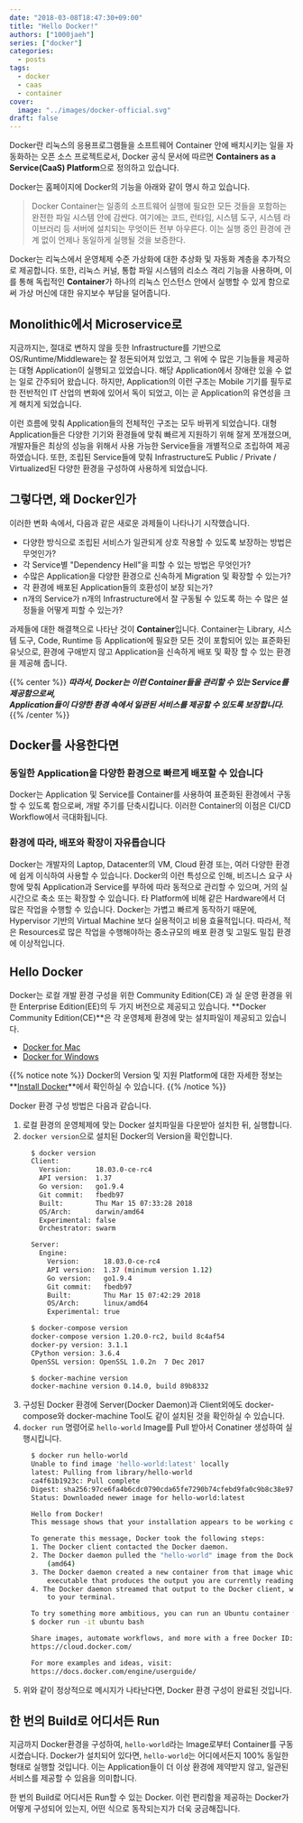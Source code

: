 ```yaml
---
date: "2018-03-08T18:47:30+09:00"
title: "Hello Docker!"
authors: ["1000jaeh"]
series: ["docker"]
categories:
  - posts
tags:
  - docker
  - caas
  - container
cover:
  image: "../images/docker-official.svg"
draft: false
---
```

Docker란 리눅스의 응용프로그램들을 소프트웨어 Container 안에 배치시키는 일을 자동화하는 오픈 소스 프로젝트로서, Docker 공식 문서에 따르면 **Containers as a Service(CaaS) Platform**으로 정의하고 있습니다.

Docker는 홈페이지에 Docker의 기능을 아래와 같이 명시 하고 있습니다.

> Docker Container는 일종의 소프트웨어 실행에 필요한 모든 것들을 포함하는 완전한 파일 시스템 안에 감싼다. 여기에는 코드, 런타임, 시스템 도구, 시스템 라이브러리 등 서버에 설치되는 무엇이든 전부 아우른다. 이는 실행 중인 환경에 관계 없이 언제나 동일하게 실행될 것을 보증한다.

Docker는 리눅스에서 운영체제 수준 가상화에 대한 추상화 및 자동화 계층을 추가적으로 제공합니다. 또한, 리눅스 커널, 통합 파일 시스템의 리소스 격리 기능을 사용하며, 이를 통해 독립적인 **Container**가 하나의 리눅스 인스턴스 안에서 실행할 수 있게 함으로써 가상 머신에 대한 유지보수 부담을 덜어줍니다.

## Monolithic에서 Microservice로

지금까지는, 절대로 변하지 않을 듯한 Infrastructure를 기반으로 OS/Runtime/Middleware는 잘 정돈되어져 있었고, 그 위에 수 많은 기능들을 제공하는 대형 Application이 실행되고 있었습니다. 해당 Application에서 장애란 있을 수 없는 일로 간주되어 왔습니다. 하지만, Application의 이런 구조는 Mobile 기기를 필두로 한 전반적인 IT 산업의 변화에 있어서 독이 되었고, 이는 곧 Application의 유연성을 크게 해치게 되었습니다.

이런 흐름에 맞춰 Application들의 전체적인 구조는 모두 바뀌게 되었습니다. 대형 Application들은 다양한 기기와 환경들에 맞춰 빠르게 지원하기 위해 잘게 쪼개졌으며, 개발자들은 최상의 성능을 위해서 사용 가능한 Service들을 개별적으로 조립하여 제공하였습니다. 또한, 조립된 Service들에 맞춰 Infrastructure도 Public / Private / Virtualized된 다양한 환경을 구성하여 사용하게 되었습니다.

## 그렇다면, 왜 Docker인가

이러한 변화 속에서, 다음과 같은 새로운 과제들이 나타나기 시작했습니다.

- 다양한 방식으로 조립된 서비스가 일관되게 상호 작용할 수 있도록 보장하는 방법은 무엇인가?
- 각 Service별 "Dependency Hell"을 피할 수 있는 방법은 무엇인가?
- 수많은 Application을 다양한 환경으로 신속하게 Migration 및 확장할 수 있는가?
- 각 환경에 배포된 Application들의 호환성이 보장 되는가?
- n개의 Service가 n개의 Infrastructure에서 잘 구동될 수 있도록 하는 수 많은 설정들을 어떻게 피할 수 있는가?

과제들에 대한 해결책으로 나타난 것이 **Container**입니다. Container는 Library, 시스템 도구, Code, Runtime 등 Application에 필요한 모든 것이 포함되어 있는 표준화된 유닛으로, 환경에 구애받지 않고 Application을 신속하게 배포 및 확장 할 수 있는 환경을 제공해 줍니다.

{{% center %}}
***따라서, Docker는 이런 Container들을 관리할 수 있는 Service를 제공함으로써,<br/> Application들이 다양한 환경 속에서 일관된 서비스를 제공할 수 있도록 보장합니다.***
{{% /center %}}

## Docker를 사용한다면

### 동일한 Application을 다양한 환경으로 빠르게 배포할 수 있습니다

Docker는 Application 및 Service를 Container를 사용하여 표준화된 환경에서 구동할 수 있도록 함으로써, 개발 주기를 단축시킵니다. 이러한 Container의 이점은 CI/CD Workflow에서 극대화됩니다.

### 환경에 따라, 배포와 확장이 자유롭습니다

Docker는 개발자의 Laptop, Datacenter의 VM, Cloud 환경 또는, 여러 다양한 환경에 쉽게 이식하여 사용할 수 있습니다. Docker의 이런 특성으로 인해, 비즈니스 요구 사항에 맞춰 Application과 Service를 부하에 따라 동적으로 관리할 수 있으며, 거의 실시간으로 축소 또는 확장할 수 있습니다. 타 Platform에 비해 같은 Hardware에서 더 많은 작업을 수행할 수 있습니다. Docker는 가볍고 빠르게 동작하기 때문에, Hypervisor 기반의 Virtual Machine 보다 실용적이고 비용 효율적입니다. 따라서, 적은 Resources로 많은 작업을 수행해야하는 중소규모의 배포 환경 및 고밀도 밀집 환경에 이상적입니다.

## Hello Docker

Docker는 로컬 개발 환경 구성을 위한 Community Edition(CE) 과 실 운영 환경을 위한 Enterprise Edition(EE)의 두 가지 버전으로 제공되고 있습니다.
**Docker Community Edition(CE)**은 각 운영체제 환경에 맞는 설치파일이 제공되고 있습니다.

- [Docker for Mac](https://docs.docker.com/docker-for-mac/install/#download-docker-for-mac)
- [Docker for Windows](https://docs.docker.com/docker-for-windows/)

{{% notice note %}}
Docker의 Version 및 지원 Platform에 대한 자세한 정보는 **[Install Docker](https://docs.docker.com/engine/installation/)**에서 확인하실 수 있습니다.
{{% /notice %}}

Docker 환경 구성 방법은 다음과 같습니다.

1. 로컬 환경의 운영체제에 맞는 Docker 설치파일을 다운받아 설치한 뒤, 실행합니다.
2. `docker version`으로 설치된 Docker의 Version을 확인합니다.
    ```bash
      $ docker version
      Client:
        Version:      18.03.0-ce-rc4
        API version:  1.37
        Go version:   go1.9.4
        Git commit:   fbedb97
        Built:        Thu Mar 15 07:33:28 2018
        OS/Arch:      darwin/amd64
        Experimental: false
        Orchestrator: swarm

      Server:
        Engine:
          Version:      18.03.0-ce-rc4
          API version:  1.37 (minimum version 1.12)
          Go version:   go1.9.4
          Git commit:   fbedb97
          Built:        Thu Mar 15 07:42:29 2018
          OS/Arch:      linux/amd64
          Experimental: true

      $ docker-compose version
      docker-compose version 1.20.0-rc2, build 8c4af54
      docker-py version: 3.1.1
      CPython version: 3.6.4
      OpenSSL version: OpenSSL 1.0.2n  7 Dec 2017

      $ docker-machine version
      docker-machine version 0.14.0, build 89b8332
    ```
3. 구성된 Docker 환경에 Server(Docker Daemon)과 Client외에도 docker-compose와 docker-machine Tool도 같이 설치된 것을 확인하실 수 있습니다.
4. `docker run` 명령어로 `hello-world` Image를 Pull 받아서 Conatiner 생성하여 실행시킵니다.
      ```bash
        $ docker run hello-world
        Unable to find image 'hello-world:latest' locally
        latest: Pulling from library/hello-world
        ca4f61b1923c: Pull complete
        Digest: sha256:97ce6fa4b6cdc0790cda65fe7290b74cfebd9fa0c9b8c38e979330d547d22ce1
        Status: Downloaded newer image for hello-world:latest

        Hello from Docker!
        This message shows that your installation appears to be working correctly.

        To generate this message, Docker took the following steps:
        1. The Docker client contacted the Docker daemon.
        2. The Docker daemon pulled the "hello-world" image from the Docker Hub.
            (amd64)
        3. The Docker daemon created a new container from that image which runs the
            executable that produces the output you are currently reading.
        4. The Docker daemon streamed that output to the Docker client, which sent it
            to your terminal.

        To try something more ambitious, you can run an Ubuntu container with:
        $ docker run -it ubuntu bash

        Share images, automate workflows, and more with a free Docker ID:
        https://cloud.docker.com/

        For more examples and ideas, visit:
        https://docs.docker.com/engine/userguide/
      ```
5. 위와 같이 정상적으로 메시지가 나타난다면, Docker 환경 구성이 완료된 것입니다.

## 한 번의 Build로 어디서든 Run

지금까지 Docker환경을 구성하여, `hello-world`라는 Image로부터 Container를 구동시켰습니다. Docker가 설치되어 있다면, `hello-world`는 어디에서든지 100% 동일한 형태로 실행할 것입니다. 이는 Application들이 더 이상 환경에 제약받지 않고, 일관된 서비스를 제공할 수 있음을 의미합니다.

한 번의 Build로 어디서든 Run할 수 있는 Docker. 이런 편리함을 제공하는 Docker가 어떻게 구성되어 있는지, 어떤 식으로 동작되는지가 더욱 궁금해집니다.
